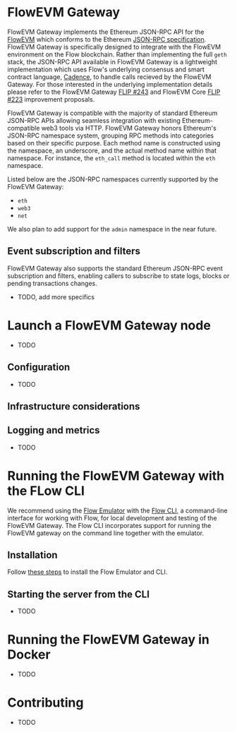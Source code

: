 # FlowEVM Gateway

FlowEVM Gateway implements the Ethereum JSON-RPC API for the [FlowEVM](https://developers.flow.com/evm/about) which conforms to the Ethereum [JSON-RPC specification](https://ethereum.github.io/execution-apis/api-documentation/). FlowEVM Gateway is specifically designed to integrate with the FlowEVM environment on the Flow blockchain. Rather than implementing the full `geth` stack, the JSON-RPC API available in FlowEVM Gateway is a lightweight implementation which uses Flow's underlying consensus and smart contract language, [Cadence](https://cadence-lang.org/docs/), to handle calls recieved by the FlowEVM Gateway. For those interested in the underlying implementation details please refer to the FlowEVM Gateway [FLIP #243](https://github.com/onflow/flips/issues/243) and FlowEVM Core [FLIP #223](https://github.com/onflow/flips/issues/223) improvement proposals. 

FlowEVM Gateway is compatible with the majority of standard Ethereum JSON-RPC APIs allowing seamless integration with existing Ethereum-compatible web3 tools via HTTP. FlowEVM Gateway honors Ethereum's JSON-RPC namespace system, grouping RPC methods into categories based on their specific purpose. Each method name is constructed using the namespace, an underscore, and the actual method name within that namespace. For instance, the `eth_call` method is located within the `eth` namespace.

Listed below are the JSON-RPC namespaces currently supported by the FlowEVM Gateway:

* `eth`
* `web3`
* `net`

We also plan to add support for the `admin` namespace in the near future.

## Event subscription and filters

FlowEVM Gateway also supports the standard Ethereum JSON-RPC event subscription and filters, enabling callers to subscribe to state logs, blocks or pending transactions changes.

* TODO, add more specifics 

# Launch a FlowEVM Gateway node

* TODO

## Configuration

* TODO

## Infrastructure considerations

## Logging and metrics

* TODO  

# Running the FlowEVM Gateway with the FLow CLI

We recommend using the [Flow Emulator](https://github.com/onflow/flow-emulator) with the [Flow CLI](https://docs.onflow.org/flow-cli), a command-line interface for working with Flow, for local development and testing of the FlowEVM Gateway. The Flow CLI incorporates support for running the FlowEVM gateway on the command line together with the emulator. 

## Installation

Follow [these steps](https://github.com/onflow/flow-emulator?tab=readme-ov-file#installation) to install the Flow Emulator and CLI.

## Starting the server from the CLI

* TODO

# Running the FlowEVM Gateway in Docker

* TODO

# Contributing

* TODO
